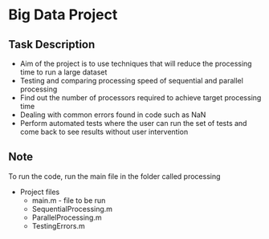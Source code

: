 # Big Data Project

## Task Description
- Aim of the project is to use techniques that will reduce the processing time to run a large dataset
- Testing and comparing processing speed of sequential and parallel processing
- Find out the number of processors required to achieve target processing time
- Dealing with common errors found in code such as NaN 
- Perform automated tests where the user can run the set of tests and come back to see results without user intervention

## Note
To run the code, run the main file in the folder called processing

- Project files
  - main.m - file to be run
  - SequentialProcessing.m
  - ParallelProcessing.m
  - TestingErrors.m 
